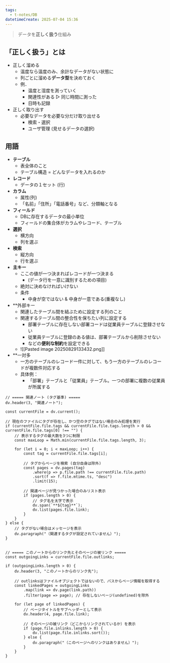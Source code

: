 ```yaml
---
tags:
  - t-notes/DB
datetimeCreate: 2025-07-04 15:36
---
```

> データを**正しく扱う**仕組み

## 「正しく扱う」とは

- 正しく溜める
	- 温度なら温度のみ、余計なデータがない状態に
	- 列ごとに溜める**データ型**を決めておく
	- 例．
		- 温度と湿度を測っていく
		- 関連性がある ▷ 同じ時間に測った
		- 日時も記録
- 正しく取り出す
	- 必要なデータを必要な分だけ取り出せる
		- 検索・選択
		- ユーザ管理 (見せるデータの選択)

## 用語

- **テーブル**
	- 表全体のこと
	- テーブル構造 = どんなデータを入れるのか
- **レコード**
	- データの１セット (行)
- **カラム**
	- 属性(列)
	- 「名前」「住所」「電話番号」など、分類軸となる
- **フィールド**
	- DBに存在するデータの最小単位
	- フィールドの集合体がカラムやレコード、テーブル
- **選択**
	- 横方向
	- 列を選ぶ
- **検索**
	- 縦方向
	- 行を選ぶ 
- **主キー**
	- ここの値が一つ決まればレコードが一つ決まる
		- (データ行を一意に識別するための項目)
	- 絶対に決めなければいけない
	- 条件
		- 中身が空ではない & 中身が一意である(重複なし)
- **外部キー
	- 関連したテーブル間を結ぶために設定する列のこと
	- 関連するテーブル間の整合性を保ちたい列に設定する
		- 部署テーブルに存在しない部署コードは従業員テーブルに登録させない
		- 従業員テーブルに登録のある値は、部署テーブルから削除させない
		- などの**便利な制約**を設定できる
	- ![[Pasted image 20250829133432.png]]
- **一対多
	- 一方のテーブルのレコード一件に対して、もう一方のテーブルのレコードが複数件対応する
	- 具体例：
		- 「部署」テーブルと「従業員」テーブル。一つの部署に複数の従業員が所属する




```dataviewjs
// ===== 関連ノート (タグ基準) =====
dv.header(3, "関連ノート");

const currentFile = dv.current();

// 現在のファイルにタグが存在し、かつ空のタグではない場合のみ処理を実行
if (currentFile.file.tags && currentFile.file.tags.length > 0 && currentFile.file.tags[0] !== "") {
    // 表示するタグの最大数を3つに制限
    const maxLoop = Math.min(currentFile.file.tags.length, 3);

    for (let i = 0; i < maxLoop; i++) {
        const tag = currentFile.file.tags[i];
        
        // タグからページを検索 (自分自身は除外)
        const pages = dv.pages(tag)
            .where(p => p.file.path !== currentFile.file.path) 
            .sort(f => f.file.mtime.ts, "desc")
            .limit(15);
        
        // 関連ページが見つかった場合のみリスト表示
        if (pages.length > 0) {
            // タグ名を太字で表示
            dv.span(`**${tag}**`); 
            dv.list(pages.file.link);
        }
    }
} else {
    // タグがない場合はメッセージを表示
    dv.paragraph("（関連するタグが設定されていません）");
}


// ===== このノートからのリンク先とそのページの被リンク =====
const outgoingLinks = currentFile.file.outlinks;

if (outgoingLinks.length > 0) {
    dv.header(3, "このノートからのリンク先");
    
    // outlinksはファイルオブジェクトではないので、パスからページ情報を取得する
    const linkedPages = outgoingLinks
        .map(link => dv.page(link.path))
        .filter(page => page); // 存在しないページ(undefined)を除外

    for (let page of linkedPages) {
        // ページタイトルをサブヘッダーとして表示
        dv.header(4, page.file.link);
        
        // そのページの被リンク（どこからリンクされているか）を表示
        if (page.file.inlinks.length > 0) {
            dv.list(page.file.inlinks.sort());
        } else {
            dv.paragraph("（このページへのリンクはありません）");
        }
    }
}
```